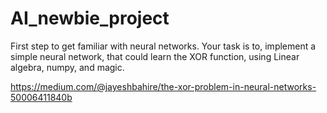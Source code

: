 # AI_newbie_project
First step to get familiar with neural networks.
Your task is to, implement a simple neural network, that could learn the XOR function, using Linear algebra, numpy, and magic.

https://medium.com/@jayeshbahire/the-xor-problem-in-neural-networks-50006411840b
